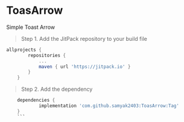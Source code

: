 # ToasArrow
Simple Toast Arrow
> Step 1. Add the JitPack repository to your build file
```gradle
allprojects {
		repositories {
			...
			maven { url 'https://jitpack.io' }
		}
	}
  ```
  
 > Step 2. Add the dependency
```gradle
	dependencies {
	        implementation 'com.github.samyak2403:ToasArrow:Tag'
	}
	```

